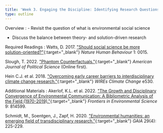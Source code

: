 ```yaml
---
title: 'Week 3. Engaging the Discipline: Identifying Research Questions (Sep 11)'
type: outline
---
```


Overview
: - Revisit the question of what is environmental social science
  - Discuss the balance between theory- and solution-driven research

Required Readings
: Watts, D. 2017. ["Should social science be more solution-oriented?"](https://doi.org/10.1038/s41562-016-0015){:target="_blank"} _Nature Human Behaviour_ 1: 0015.
  
  Slough, T. 2022. ["Phantom Counterfactuals."](https://doi.org/10.1111/ajps.12715){:target="_blank"} _American Journal of Political Science_ (Online first).
  
  Hein C.J. et al. 2018. ["Overcoming early career barriers to interdisciplinary climate change research."](https://doi.org/10.1002/wcc.530){:target="_blank"} _WIREs Climate Change_ e530.

Additional Materials
: Akerlof, K.L. et al. 2022. ["The Growth and Disciplinary Convergence of Environmental Communication: A Bibliometric Analysis of the Field (1970-2019)."](https://doi.org/10.3389/fenvs.2021.814599){:target="_blank"} _Frontiers in Environmental Science_ 9: 814599.
  
  Schmidt, M., Soentgen, J., Zapf, H. 2020. ["Environmental humanities: an emerging field of transdisciplinary research."](https://doi.org/10.14512/gaia.29.4.6){:target="_blank"} _GAIA_ 29(4): 225-229.
